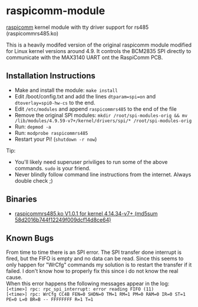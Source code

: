# raspicomm-module
[raspicomm](https://github.com/Martin-Furter/raspicomm-module) kernel module with tty driver support for rs485 (raspicommrs485.ko)

This is a heavily modifed version of the original raspicomm module modified for Linux kernel versions around 4.9. It controls the BCM2835 SPI directly to communicate with the MAX3140 UART ont the RaspiComm PCB.

## Installation Instructions

 * Make and install the module: `make install`
 * Edit /boot/config.txt and add the lines `dtparam=spi=on` and `dtoverlay=spi0-hw-cs` to the end.
 * Edit `/etc/modules` and append `raspicommrs485` to the end of the file
 * Remove the original SPI modules: `mkdir /root/spi-modules-orig && mv /lib/modules/4.9.59-v7+/kernel/drivers/spi/* /root/spi-modules-orig` 
 * Run: `depmod -a`
 * Run: `modprobe raspicommrs485`
 * Restart your Pi! (`shutdown -r now`)
 
Tip:
 * You'll likely need superuser priviliges to run some of the above commands. `sudo` is your friend.
 * Never blindly follow command line instructions from the internet. Always double check ;)

## Binaries

 * [raspicommrs485.ko V1.0.1 for kernel 4.14.34-v7+ (md5sum 58d2016b744f12249f009dcf14d8ce64)](https://github.com/Martin-Furter/raspicomm-module/raw/master/binaries/4.14.34-v7%2B/raspicommrs485.ko)

## Known Bugs

From time to time there is an SPI error. The SPI transfer done interrupt is fired, but the FIFO is empty and no data can be read. Since this seems to only happen for "WrCfg" commands my solution is to restart the transfer if it failed. I don't know how to properly fix this since i do not know the real cause.  
When this error happens the following messages appear in the log:  
`[<time>] rpc: rpc_spi_interrupt: error reading FIFO (11)`  
`[<time>] rpc: WrCfg CC4B FEN=0 SHDN=0 TM=1 RM=1 PM=0 RAM=0 IR=0 ST=1 PE=0 L=0 BR=B -- FFFFFFFF R=1 T=1`

